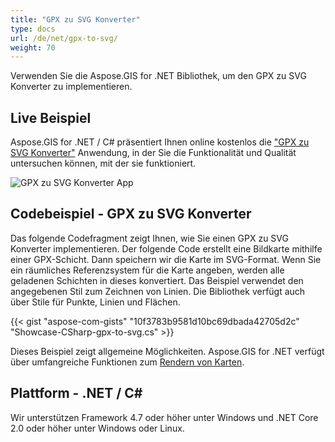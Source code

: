 ```yaml
---
title: "GPX zu SVG Konverter"
type: docs
url: /de/net/gpx-to-svg/
weight: 70
---
```


Verwenden Sie die Aspose.GIS for .NET Bibliothek, um den GPX zu SVG Konverter zu implementieren.

## **Live Beispiel**

Aspose.GIS for .NET / C# präsentiert Ihnen online kostenlos die ["GPX zu SVG Konverter"](https://products.aspose.app/gis/viewer/gpx-to-svg) Anwendung, in der Sie die Funktionalität und Qualität untersuchen können, mit der sie funktioniert.

![GPX zu SVG Konverter App](viewer.png)

## **Codebeispiel - GPX zu SVG Konverter**

Das folgende Codefragment zeigt Ihnen, wie Sie einen GPX zu SVG Konverter implementieren. Der folgende Code erstellt eine Bildkarte mithilfe einer GPX-Schicht. Dann speichern wir die Karte im SVG-Format. Wenn Sie ein räumliches Referenzsystem für die Karte angeben, werden alle geladenen Schichten in dieses konvertiert.
Das Beispiel verwendet den angegebenen Stil zum Zeichnen von Linien. Die Bibliothek verfügt auch über Stile für Punkte, Linien und Flächen.

{{< gist "aspose-com-gists" "10f3783b9581d10bc69dbada42705d2c" "Showcase-CSharp-gpx-to-svg.cs" >}}

Dieses Beispiel zeigt allgemeine Möglichkeiten. Aspose.GIS for .NET verfügt über umfangreiche Funktionen zum [Rendern von Karten](https://docs.aspose.com/gis/net/map-rendering/).

## **Plattform - .NET / C#**

Wir unterstützen Framework 4.7 oder höher unter Windows und .NET Core 2.0 oder höher unter Windows oder Linux.
